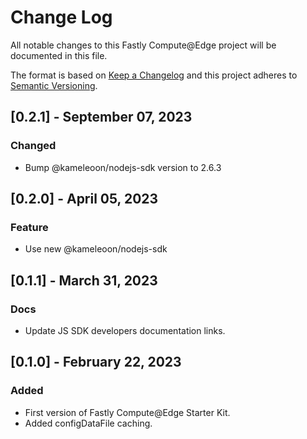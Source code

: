 # Change Log

All notable changes to this Fastly Compute@Edge project will be documented in this file.

The format is based on [Keep a Changelog](http://keepachangelog.com/)
and this project adheres to [Semantic Versioning](http://semver.org/).

## [0.2.1] - September 07, 2023

### Changed

- Bump @kameleoon/nodejs-sdk version to 2.6.3

## [0.2.0] - April 05, 2023

### Feature

- Use new @kameleoon/nodejs-sdk

## [0.1.1] - March 31, 2023

### Docs

- Update JS SDK developers documentation links.

## [0.1.0] - February 22, 2023

### Added

- First version of Fastly Compute@Edge Starter Kit.
- Added configDataFile caching.
